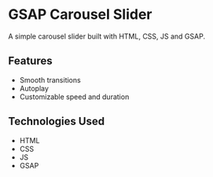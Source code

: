# GSAP Carousel Slider

A simple carousel slider built with HTML, CSS, JS and GSAP.

## Features

- Smooth transitions
- Autoplay
- Customizable speed and duration

## Technologies Used

- HTML
- CSS
- JS
- GSAP
